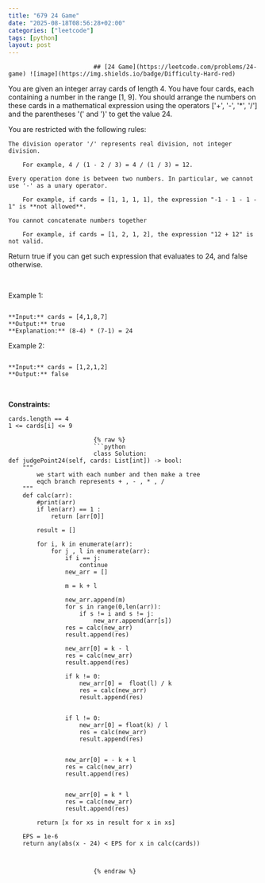```yaml
---
title: "679 24 Game"
date: "2025-08-18T08:56:28+02:00"
categories: ["leetcode"]
tags: [python]
layout: post
---
```



                            ## [24 Game](https://leetcode.com/problems/24-game) ![image](https://img.shields.io/badge/Difficulty-Hard-red)

You are given an integer array cards of length 4. You have four cards, each containing a number in the range [1, 9]. You should arrange the numbers on these cards in a mathematical expression using the operators ['+', '-', '*', '/'] and the parentheses '(' and ')' to get the value 24.

You are restricted with the following rules:

	The division operator '/' represents real division, not integer division.

		For example, 4 / (1 - 2 / 3) = 4 / (1 / 3) = 12.

	Every operation done is between two numbers. In particular, we cannot use '-' as a unary operator.

		For example, if cards = [1, 1, 1, 1], the expression "-1 - 1 - 1 - 1" is **not allowed**.

	You cannot concatenate numbers together

		For example, if cards = [1, 2, 1, 2], the expression "12 + 12" is not valid.

Return true if you can get such expression that evaluates to 24, and false otherwise.

 

Example 1:

```

**Input:** cards = [4,1,8,7]
**Output:** true
**Explanation:** (8-4) * (7-1) = 24

```

Example 2:

```

**Input:** cards = [1,2,1,2]
**Output:** false

```

 

**Constraints:**

	cards.length == 4
	1 <= cards[i] <= 9

                            {% raw %}
                            ```python
                            class Solution:
    def judgePoint24(self, cards: List[int]) -> bool:
        """
            we start with each number and then make a tree 
            eqch branch represents + , - , * , /
        """
        def calc(arr):
            #print(arr)
            if len(arr) == 1 :
                return [arr[0]]
                
            result = []

            for i, k in enumerate(arr):
                for j , l in enumerate(arr):
                    if i == j:
                        continue
                    new_arr = []
                    
                    m = k + l

                    new_arr.append(m)
                    for s in range(0,len(arr)):
                        if s != i and s != j:
                            new_arr.append(arr[s])
                    res = calc(new_arr)
                    result.append(res)

                    new_arr[0] = k - l
                    res = calc(new_arr)
                    result.append(res)

                    if k != 0:
                        new_arr[0] =  float(l) / k
                        res = calc(new_arr)
                        result.append(res)


                    if l != 0:
                        new_arr[0] = float(k) / l
                        res = calc(new_arr)
                        result.append(res)


                    new_arr[0] = - k + l
                    res = calc(new_arr)
                    result.append(res)


                    new_arr[0] = k * l
                    res = calc(new_arr)
                    result.append(res)

            return [x for xs in result for x in xs]
        
        EPS = 1e-6
        return any(abs(x - 24) < EPS for x in calc(cards))



                            {% endraw %}
                            